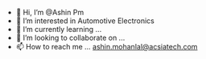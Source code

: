 - 👋 Hi, I’m @Ashin Pm
- 👀 I’m interested in Automotive Electronics
- 🌱 I’m currently learning ...
- 💞️ I’m looking to collaborate on ...
- 📫 How to reach me ... ashin.mohanlal@acsiatech.com

<!---
ashinpmacsia/ashinpmacsia is a ✨ special ✨ repository because its `README.md` (this file) appears on your GitHub profile.
You can click the Preview link to take a look at your changes.
--->

